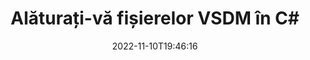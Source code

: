 ---
############################# Static ############################
layout: "auto-gen-merger"
date: 2022-11-10T19:46:16
draft: false
otherformats: docx dot dotm dotx epub html mht mhtml odp ods odt one otp ott pdf pps

############################# Head ############################
head_title: "Alăturați-vă fișierelor VSDM în C# | VSDM Fuziune"
head_description: "Uniți mai multe fișiere VSDM într-un singur fișier folosind API-ul de fuziune a documentelor C# .NET. Uniți anumite pagini sau intervale de pagini de la diverse documente la un singur document."

############################# Header ############################
title: "Alăturați-vă fișierelor VSDM în C#"
description: "Alăturați-vă VSDM cu câteva rânduri de cod .NET."
bg_image: "https://cms.admin.containerize.com/templates/aspose/App_Themes/V3/images/bg/header1.png"
bg_overlay: false
button:
    enable: true
    icon: "fas fa-arrow-down"
    label: "Descarcare varianta scurta de prezentare gratuita"
    link: "https://downloads.groupdocs.com/merger/net"

############################# SubMenu ############################
submenu:
    enable: true

    left:
        img_alt: "GroupDocs.Merger for .NET"
        image: "https://cms.admin.containerize.com/templates/groupdocs/images/product-logos/90x90-noborder/groupdocs-merger-net.png"
        product: "GroupDocs.Merger"
        platform: ".NET"

    middle:
        button:

            # button loop
            - link: "https://apireference.groupdocs.com/merger/net"
              text: "Referință API"

            # button loop
            - link: "https://github.com/groupdocs-merger"
              text: "Exemple de coduri"

            # button loop
            - link: "https://products.groupdocs.app/merger/family"
              text: "Demo live"

            # button loop
            - link: "https://purchase.groupdocs.com/pricing/merger/net"
              text: "Prețuri"

    right:
        link_download: "https://downloads.groupdocs.com/merger"
        link_learn: "https://docs.groupdocs.com/merger/net"
        link_buy: "https://purchase.groupdocs.com"

############################# About ############################
about:
    enable: true
    title: "Despre GroupDocs.Merger for .NET API"
    content: |
        [GroupDocs.Merger for .NET](/ro/merger/net/) oferă o soluție convenabilă pentru a asocia mai multe PDF, Microsoft Office (Word, Excel, PowerPoint, OneNote), OpenDocument, HTML, imagini și multe alte documente într-un singur fișier în cadrul aplicațiilor .NET. GroupDocs.Merger vă va economisi mult efort, deoarece vi se permite să vă alăturați documentelor VSDM - nu este nevoie să instalați niciun software terță parte, aplicații desktop sau pluginuri. Acum nu este necesar să vă pierdeți timpul și să vă conectați manual fișierele! Misiunea GroupDocs este de a oferi cea mai bună calitate și de a simplifica fluxurile de lucru de procesare a documentelor.
        
        GroupDocs.Merger API este o alegere potrivită pentru soluțiile corporative care necesită funcții de îmbinare a fișierelor. Aceste API-uri sunt bine acceptate pe toate sistemele și platformele de operare majore, inclusiv .NET Framework, .NET Standard, .NET Core, Mono.

############################# Steps ############################
steps:
    enable: true
    title_left: "Cum să vă alăturați mai multor fișiere VSDM"
    content_left: |
        [GroupDocs.Merger for .NET](/ro/merger/net/) facilitează pentru dezvoltatorii .NET să alăture două sau mai multe fișiere VSDM în aplicațiile lor prin implementarea unui câțiva pași simpli.
        
        * Creați o nouă instanță a **Merger** și treceți calea documentului sursă ca parametru de constructor.
        * Apelați **Join** din clasa **Merger** și transmiteți a doua cale pentru documentul sursă.
        * Apelați **Save** din clasa **Merger** pentru a salva documentul îmbinat.

    title_right: "Cerințe de sistem"
    content_right: |
        API-urile GroupDocs.Merger for .NET sunt acceptate pe toate platformele și sistemele de operare majore. Înainte de a executa codul de mai jos, vă rugăm să vă asigurați că aveți următoarele cerințe preliminare instalate pe sistemul dumneavoastră.

        * Sisteme de operare: Microsoft Windows, Linux, MacOS
        * Medii de dezvoltare: Visual Studio, Xamarin, MonoDevelop
        * Cadre: .NET Framework, .NET Standard, .NET Core, Mono
        * Descărcați cea mai recentă versiune a GroupDocs.Merger for .NET de la [NuGet](https://www.nuget.org/packages/groupdocs.merger)
         
    code: |
     {{% merger/additional-styles %}}
     {{< merger/code-merger title="Cum să vă alăturați fișierelor VSDM utilizând codul exemplu C#">}}

        ```csharp    
        // Alăturați-vă fișierelor VSDM utilizând API-ul GroupDocs.Merger
        // Instanțiați fuziunea cu documentul introdus VSDM
        using (Merger merger = new Merger("input1.vsdm"))
          {
            // Apelați metoda Join a instanței clasei Merger și treceți a doua cale de document sursă
            merger.Join("input2.vsdm");
    
            // Apelați metoda Salvare a instanței clasei Merger pentru a salva documentul îmbinat
            merger.Save("merged-file.vsdm");
          }
        ```
     {{< /merger/code-merger >}}

############################# Demos ############################
demos:
    enable: true
    title: "Demo live - Aplicație online pentru alăturarea documentelor"
    content: |
       Alăturați-vă mai mult de un fișier VSDM chiar acum, vizitând site-ul web [GroupDocs.Merger Live Demos](https://products.groupdocs.app/merger/vsdm).
       Demo-ul live are următoarele beneficii.
        
############################# About Formats ############################
about_formats:
    enable: true

############################# More Formats ############################
more_formats:
    enable: true
    title: "Asocierea altor formate de documente"
    content: |
        .NET documentează API-ul de fuziune pentru formate de fișiere și imagini. Împreună unele dintre formatele de documente populare, așa cum este menționat mai jos.

############################# Back to top ###############################
back_to_top:
    enable: true
---